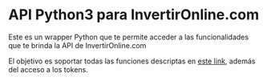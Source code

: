 # API Python3 para InvertirOnline.com

Este es un wrapper Python que te permite acceder a las funcionalidades que te brinda la API de InvertirOnline.com

El objetivo es soportar todas las funciones descriptas en  [este link](https://api.invertironline.com/Help), además del acceso a los tokens.